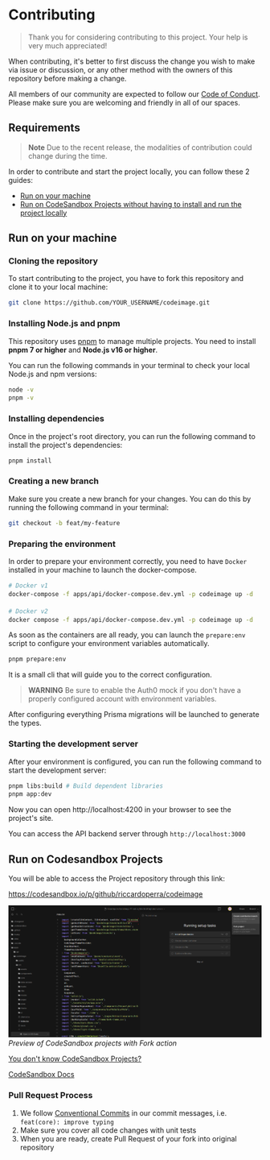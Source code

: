 # Contributing

> Thank you for considering contributing to this project. Your help is very much appreciated!

When contributing, it's better to first discuss the change you wish to make via issue or discussion, or any other method
with the owners of this repository before making a change.

All members of our community are expected to follow our [Code of Conduct](CODE_OF_CONDUCT.md). Please make sure you are
welcoming and friendly in all of our spaces.

## Requirements

> **Note** Due to the recent release, the modalities of contribution could change during the time.

In order to contribute and start the project locally, you can follow these 2 guides:

- [Run on your machine](#run-on-your-machine)
- [Run on CodeSandbox Projects without having to install and run the project locally](#run-on-codesandbox-projects)

## Run on your machine

### Cloning the repository

To start contributing to the project, you have to fork this repository and clone it to your local machine:

```bash
git clone https://github.com/YOUR_USERNAME/codeimage.git
```

### Installing Node.js and pnpm

This repository uses [pnpm](https://pnpm.io/it/) to manage multiple projects. You need to install **pnpm 7 or higher**
and **Node.js v16 or higher**.

You can run the following commands in your terminal to check your local Node.js and npm versions:

```bash
node -v
pnpm -v
```

### Installing dependencies

Once in the project's root directory, you can run the following command to install the project's dependencies:

```bash
pnpm install
```

### Creating a new branch

Make sure you create a new branch for your changes. You can do this by running the following command in your terminal:

```bash
git checkout -b feat/my-feature
```

### Preparing the environment

In order to prepare your environment correctly, you need to have `Docker` installed in your machine to launch the
docker-compose.

```bash
# Docker v1
docker-compose -f apps/api/docker-compose.dev.yml -p codeimage up -d

# Docker v2
docker compose -f apps/api/docker-compose.dev.yml -p codeimage up -d
```

As soon as the containers are all ready, you can launch the `prepare:env` script to configure your environment variables automatically.

```bash
pnpm prepare:env
```

It is a small cli that will guide you to the correct configuration.

> **WARNING** Be sure to enable the Auth0 mock if you don't have a properly configured account with environment variables.

After configuring everything Prisma migrations will be launched to generate the types.

### Starting the development server

After your environment is configured, you can run the following command to start the development server:

```bash
pnpm libs:build # Build dependent libraries
pnpm app:dev
```

Now you can open http://localhost:4200 in your browser to see the project's site.

You can access the API backend server through `http://localhost:3000`

## Run on Codesandbox Projects

You will be able to access the Project repository through this link:

https://codesandbox.io/p/github/riccardoperra/codeimage

![img.png](assets/codesandbox_fork.png)
*Preview of CodeSandbox projects with Fork action*

[You don't know CodeSandbox Projects?](https://codesandbox.io/post/announcing-codesandbox-projects)

[CodeSandbox Docs](https://codesandbox.io/docs/projects/learn/introduction/overview)

### Pull Request Process

1. We follow [Conventional Commits](https://www.conventionalcommits.org/en/v1.0.0-beta.4/) in our commit messages, i.e.
   `feat(core): improve typing`
2. Make sure you cover all code changes with unit tests
3. When you are ready, create Pull Request of your fork into original repository
